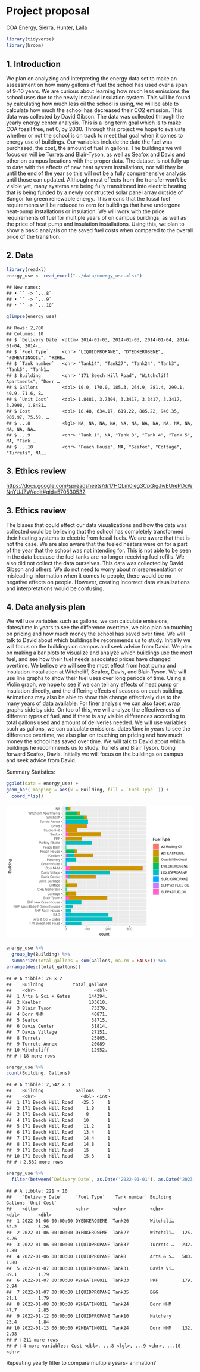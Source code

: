 Project proposal
================
COA Energy, Sierra, Hunter, Laila

``` r
library(tidyverse)
library(broom)
```

## 1. Introduction

We plan on analyzing and interpreting the energy data set to make an
assessment on how many gallons of fuel the school has used over a span
of 9-10 years. We are curious about learning how much less emissions the
school uses due to the newly installed insulation system. This will be
found by calculating how much less oil the school is using, we will be
able to calculate how much the school has decreased their CO2 emission.
This data was collected by David Gibson. The data was collected through
the yearly energy center analysis. This is a long term goal which is to
make COA fossil free, net 0, by 2030. Through this project we hope to
evaluate whether or not the school is on track to meet that goal when it
comes to energy use of buildings. Our variables include the date the
fuel was purchased, the cost, the amount of fuel in gallons. The
buildings we will focus on will be Turrets and Blair-Tyson, as well as
Seafox and Davis and other on campus locations with the proper data. The
dataset is not fully up to date with the effects of new heat system
installations, nor will they be until the end of the year so this will
not be a fully comprehensive analysis until those can updated. Although
most effects from the transfer won’t be visible yet, many systems are
being fully transitioned into electric heating that is being funded by a
newly constructed solar panel array outside of Bangor for green
renewable energy. This means that the fossil fuel requirements will be
reduced to zero for buildings that have undergone heat-pump
installations or insulation. We will work with the price requirements of
fuel for multiple years of on campus buildings, as well as the price of
heat pump and insulation installations. Using this, we plan to show a
basic analysis on the saved fuel costs when compared to the overall
price of the transition.

## 2. Data

``` r
library(readxl)
energy_use <- read_excel("../data/energy_use.xlsx")
```

    ## New names:
    ## • `` -> `...8`
    ## • `` -> `...9`
    ## • `` -> `...10`

``` r
glimpse(energy_use)
```

    ## Rows: 2,700
    ## Columns: 10
    ## $ `Delivery Date` <dttm> 2014-01-03, 2014-01-03, 2014-01-04, 2014-01-04, 2014-…
    ## $ `Fuel Type`     <chr> "LIQUIDPROPANE", "DYEDKEROSENE", "#2HEATINGOIL", "#2HE…
    ## $ `Tank number`   <chr> "Tank14", "Tank27", "Tank24", "Tank3", "Tank5", "Tank1…
    ## $ Building        <chr> "171 Beech Hill Road", "Witchcliff Apartments", "Dorr …
    ## $ Gallons         <dbl> 10.0, 170.0, 185.3, 264.9, 281.4, 299.1, 40.9, 71.6, 8…
    ## $ `Unit Cost`     <dbl> 1.8481, 3.7304, 3.3417, 3.3417, 3.3417, 3.2998, 1.8481…
    ## $ Cost            <dbl> 18.48, 634.17, 619.22, 885.22, 940.35, 986.97, 75.59, …
    ## $ ...8            <lgl> NA, NA, NA, NA, NA, NA, NA, NA, NA, NA, NA, NA, NA, NA…
    ## $ ...9            <chr> "Tank 1", NA, "Tank 3", "Tank 4", "Tank 5", NA, "Tank …
    ## $ ...10           <chr> "Peach House", NA, "Seafox", "Cottage", "Turrets", NA,…

## 3. Ethics review

<https://docs.google.com/spreadsheets/d/17HQLm0ieg3CpGigJwEUrePDcWNnYUJZW/edit#gid=570530532>

## 3. Ethics review

The biases that could effect our data visualizations and how the data
was collected could be believing that the school has completely
transformed their heating systems to electric from fossil fuels. We are
aware that that is not the case. We are also aware that the fueled
heaters were on for a part of the year that the school was not intending
for. This is not able to be seen in the data because the fuel tanks are
no longer receiving fuel refills. We also did not collect the data
ourselves. This data was collected by David Gibson and others. We do not
need to worry about misrepresentation or misleading information when it
comes to people, there would be no negative effects on people. However,
creating incorrect data visualizations and interpretations would be
confusing.

## 4. Data analysis plan

We will use variables such as gallons, we can calculate emissions,
dates/time in years to see the difference overtime, we also plan on
touching on pricing and how much money the school has saved over time.
We will talk to David about which buildings he recommends us to study.
Initially we will focus on the buildings on campus and seek advice from
David. We plan on making a bar plots to visualize and analyze which
buildings use the most fuel, and see how their fuel needs associated
prices have changed overtime. We believe we will see the most effect
from heat pump and insulation installation at Witchcliff, Seafox, Davis,
and Blair-Tyson. We will use line graphs to show their fuel uses over
long periods of time. Using a Violin graph, we hope to see if we can
tell any effects of heat pump or insulation directly, and the differing
effects of seasons on each building. Animations may also be able to show
this change effectively due to the many years of data available. For
finer analysis we can also facet wrap graphs side by side. On top of
this, we will analyze the effectiveness of different types of fuel, and
if there is any visible differences according to total gallons used and
amount of deliveries needed. We will use variables such as gallons, we
can calculate emissions, dates/time in years to see the difference
overtime, we also plan on touching on pricing and how much money the
school has saved over time. We will talk to David about which buildings
he recommends us to study. Turrets and Blair Tyson. Going forward
Seafox, Davis. Initially we will focus on the buildings on campus and
seek advice from David.

Summary Statistics:

``` r
ggplot(data = energy_use) +
geom_bar( mapping = aes(x = Building, fill = `Fuel Type` )) +
  coord_flip()
```

![](proposal_files/figure-gfm/Initial%20analysis%20graph-1.png)<!-- -->

``` r
energy_use %>%
  group_by(Building) %>%
  summarize(total_gallons = sum(Gallons, na.rm = FALSE)) %>% 
arrange(desc(total_gallons))
```

    ## # A tibble: 28 × 2
    ##    Building           total_gallons
    ##    <chr>                      <dbl>
    ##  1 Arts & Sci + Gates       144394.
    ##  2 Kaelber                  103610.
    ##  3 Blair Tyson               73379.
    ##  4 Dorr NHM                  40871.
    ##  5 Seafox                    38715.
    ##  6 Davis Center              31814.
    ##  7 Davis Village             27151.
    ##  8 Turrets                   25805.
    ##  9 Turrets Annex             20089 
    ## 10 Witchcliff                12952.
    ## # ℹ 18 more rows

``` r
energy_use %>%
count(Building, Gallons)
```

    ## # A tibble: 2,542 × 3
    ##    Building            Gallons     n
    ##    <chr>                 <dbl> <int>
    ##  1 171 Beech Hill Road   -25.5     1
    ##  2 171 Beech Hill Road     1.8     1
    ##  3 171 Beech Hill Road     8       1
    ##  4 171 Beech Hill Road    10       1
    ##  5 171 Beech Hill Road    11.2     1
    ##  6 171 Beech Hill Road    13.4     1
    ##  7 171 Beech Hill Road    14.4     1
    ##  8 171 Beech Hill Road    14.8     1
    ##  9 171 Beech Hill Road    15       1
    ## 10 171 Beech Hill Road    15.3     1
    ## # ℹ 2,532 more rows

``` r
energy_use %>%
  filter(between(`Delivery Date`, as.Date('2022-01-01'), as.Date('2023-01-01'))) 
```

    ## # A tibble: 221 × 10
    ##    `Delivery Date`     `Fuel Type`   `Tank number` Building  Gallons `Unit Cost`
    ##    <dttm>              <chr>         <chr>         <chr>       <dbl>       <dbl>
    ##  1 2022-01-06 00:00:00 DYEDKEROSENE  Tank26        Witchcli…    62.2        3.26
    ##  2 2022-01-06 00:00:00 DYEDKEROSENE  Tank27        Witchcli…   125.         3.26
    ##  3 2022-01-06 00:00:00 LIQUIDPROPANE Tank37        Turrets …   232.         1.80
    ##  4 2022-01-06 00:00:00 LIQUIDPROPANE Tank8         Arts & S…   583.         1.80
    ##  5 2022-01-07 00:00:00 LIQUIDPROPANE Tank31        Davis Vi…    89.1        1.79
    ##  6 2022-01-07 00:00:00 #2HEATINGOIL  Tank33        PRF         179.         2.94
    ##  7 2022-01-07 00:00:00 LIQUIDPROPANE Tank35        B&G          21.1        1.79
    ##  8 2022-01-08 00:00:00 #2HEATINGOIL  Tank24        Dorr NHM     47.7        2.85
    ##  9 2022-01-12 00:00:00 LIQUIDPROPANE Tank10        Hatchery     25.4        1.84
    ## 10 2022-01-13 00:00:00 #2HEATINGOIL  Tank24        Dorr NHM    132.         2.98
    ## # ℹ 211 more rows
    ## # ℹ 4 more variables: Cost <dbl>, ...8 <lgl>, ...9 <chr>, ...10 <chr>

Repeating yearly filter to compare multiple years- animation?
